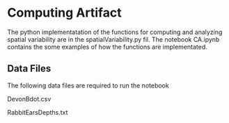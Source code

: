 # Computing Artifact

The python implementatation of the functions for computing and analyzing spatial variability are in the spatialVariability.py fil. The notebook CA.ipynb contains the some examples of how the functions are implementated. 



## Data Files
The following data files are required to run the notebook

DevonBdot.csv 

RabbitEarsDepths.txt
